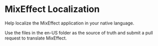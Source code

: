 # MixEffect Localization

Help localize the MixEffect application in your native language. 

Use the files in the en-US folder as the source of truth and submit a pull request to translate MixEffect.
